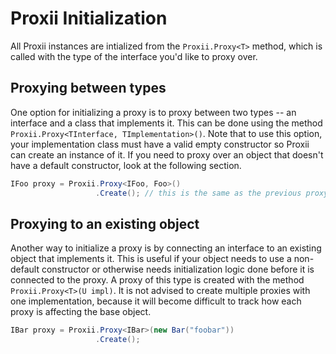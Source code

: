 # Proxii Initialization
All Proxii instances are intialized from the `Proxii.Proxy<T>` method, which is called with the type of the interface you'd like to proxy over.

## Proxying between types
One option for initializing a proxy is to proxy between two types -- an interface and a class that implements it. This can be done using the method `Proxii.Proxy<TInterface, TImplementation>()`. Note that to use this option, your implementation class must have a valid empty constructor so Proxii can create an instance of it. If you need to proxy over an object that doesn't have a default constructor, look at the following section.
```csharp
IFoo proxy = Proxii.Proxy<IFoo, Foo>()
                   .Create(); // this is the same as the previous proxy initialization
```

## Proxying to an existing object
Another way to initialize a proxy is by connecting an interface to an existing object that implements it. This is useful if your object needs to use a non-default constructor or otherwise needs initialization logic done before it is connected to the proxy. A proxy of this type is created with the method `Proxii.Proxy<T>(U impl)`. It is not advised to create multiple proxies with one implementation, because it will become difficult to track how each proxy is affecting the base object.
```csharp
IBar proxy = Proxii.Proxy<IBar>(new Bar("foobar"))
                   .Create();
```
